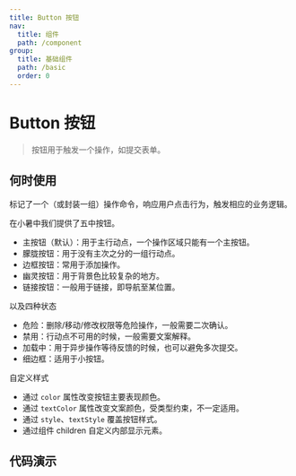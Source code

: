 ```yaml
---
title: Button 按钮
nav:
  title: 组件
  path: /component
group:
  title: 基础组件
  path: /basic
  order: 0
---
```


# Button 按钮

> 按钮用于触发一个操作，如提交表单。

## 何时使用

标记了一个（或封装一组）操作命令，响应用户点击行为，触发相应的业务逻辑。

在小暑中我们提供了五中按钮。

- 主按钮（默认）：用于主行动点，一个操作区域只能有一个主按钮。
- 朦胧按钮：用于没有主次之分的一组行动点。
- 边框按钮：常用于添加操作。
- 幽灵按钮：用于背景色比较复杂的地方。
- 链接按钮：一般用于链接，即导航至某位置。

以及四种状态

- 危险：删除/移动/修改权限等危险操作，一般需要二次确认。
- 禁用：行动点不可用的时候，一般需要文案解释。
- 加载中：用于异步操作等待反馈的时候，也可以避免多次提交。
- 细边框：适用于小按钮。

自定义样式

- 通过 `color` 属性改变按钮主要表现颜色。
- 通过 `textColor` 属性改变文案颜色，受类型约束，不一定适用。
- 通过 `style`、`textStyle` 覆盖按钮样式。
- 通过组件 children 自定义内部显示元素。

## 代码演示

<code src="./__fixtures__/type.tsx"></code>

<code src="./__fixtures__/danger.tsx"></code>

<code src="./__fixtures__/hairline.tsx"></code>

<code src="./__fixtures__/disabled.tsx"></code>

<code src="./__fixtures__/loading.tsx"></code>

<code src="./__fixtures__/size.tsx"></code>

<code src="./__fixtures__/icon.tsx"></code>

<API src="./button.tsx"></API>
